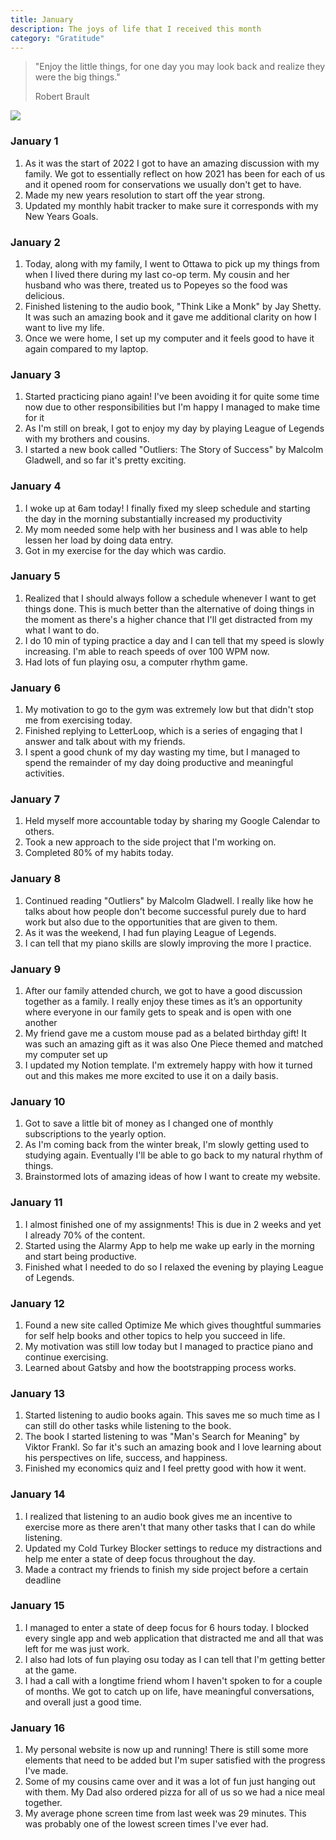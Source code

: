 ```yaml
---
title: January
description: The joys of life that I received this month
category: "Gratitude"
---
```


> "Enjoy the little things, for one day you may look back and realize they were the big things."
>
>  Robert Brault

![](./winter.jpg)

### January 1

1. As it was the start of 2022 I got to have an amazing discussion with my family. We got to essentially reflect on how 2021 has been for each of us and it opened room for conservations we usually don't get to have.
2. Made my new years resolution to start off the year strong.
3. Updated my monthly habit tracker to make sure it corresponds with my New Years Goals.

### January 2

1. Today, along with my family, I went to Ottawa to pick up my things from when I lived there during my last co-op term. My cousin and her husband who was there, treated us to Popeyes so the food was delicious.
2. Finished listening to the audio book, "Think Like a Monk" by Jay Shetty. It was such an amazing book and it gave me additional clarity on how I want to live my life. 
3. Once we were home, I set up my computer and it feels good to have it again compared to my laptop.

### January 3

1. Started practicing piano again! I've been avoiding it for quite some time now due to other responsibilities but I'm happy I managed to make time for it
2. As I'm still on break, I got to enjoy my day by playing League of Legends with my brothers and cousins. 
3. I started a new book called "Outliers: The Story of Success" by Malcolm Gladwell, and so far it's pretty exciting. 

### January 4

1. I woke up at 6am today! I finally fixed my sleep schedule and starting the day in the morning substantially increased my productivity
2. My mom needed some help with her business and I was able to help lessen her load by doing data entry. 
3. Got in my exercise for the day which was cardio.

### January 5

1. Realized that I should always follow a schedule whenever I want to get things done. This is much better than the alternative of doing things in the moment as there's a higher chance that I'll get distracted from my what I want to do. 
2. I do 10 min of typing practice a day and I can tell that my speed is slowly increasing. I'm able to reach speeds of over 100 WPM now. 
3. Had lots of fun playing osu, a computer rhythm game. 

### January 6

1. My motivation to go to the gym was extremely low but that didn't stop me from exercising today. 
2. Finished replying to LetterLoop, which is a series of engaging that I answer and talk about with my friends. 
3. I spent a good chunk of my day wasting my time, but I managed to spend the remainder of my day doing productive and meaningful activities.

### January 7

1. Held myself more accountable today by sharing my Google Calendar to others.
2. Took a new approach to the side project that I'm working on.
3. Completed 80% of my habits today. 

### January 8

1. Continued reading "Outliers" by Malcolm Gladwell. I really like how he talks about how people don't become successful purely due to hard work but also due to the opportunities that are given to them. 
2. As it was the weekend, I had fun playing League of Legends.
3. I can tell that my piano skills are slowly improving the more I practice. 

### January 9

1. After our family attended church, we got to have a good discussion together as a family. I really enjoy these times as it’s an opportunity where everyone in our family gets to speak and is open with one another
2. My friend gave me a custom mouse pad as a belated birthday gift! It was such an amazing gift as it was also One Piece themed and matched my computer set up
3. I updated my Notion template. I'm extremely happy with how it turned out and this makes me more excited to use it on a daily basis. 

### January 10

1. Got to save a little bit of money as I changed one of monthly subscriptions to the yearly option. 
2. As I'm coming back from the winter break, I'm slowly getting used to studying again. Eventually I'll be able to go back to my natural rhythm of things.
3. Brainstormed lots of amazing ideas of how I want to create my website.

### January 11

1. I almost finished one of my assignments! This is due in 2 weeks and yet I already 70% of the content.
2. Started using the Alarmy App to help me wake up early in the morning and start being productive.
3. Finished what I needed to do so I relaxed the evening by playing League of Legends. 

### January 12

1. Found a new site called Optimize Me which gives thoughtful summaries for self help books and other topics to help you succeed in life. 
2. My motivation was still low today but I managed to practice piano and continue exercising. 
3. Learned about Gatsby and how the bootstrapping process works. 

### January 13

1. Started listening to audio books again. This saves me so much time as I can still do other tasks while listening to the book. 
2. The book I started listening to was "Man's Search for Meaning" by Viktor Frankl. So far it's such an amazing book and I love learning about his perspectives on life, success, and happiness. 
2. Finished my economics quiz and I feel pretty good with how it went.  

### January 14

1. I realized that listening to an audio book gives me an incentive to exercise more as there aren't that many other tasks that I can do while listening.
2. Updated my Cold Turkey Blocker settings to reduce my distractions and help me enter a state of deep focus throughout the day. 
3. Made a contract my friends to finish my side project before a certain deadline 

### January 15

1. I managed to enter a state of deep focus for 6 hours today. I blocked every single app and web application that distracted me and all that was left for me was just work. 
2. I also had lots of fun playing osu today as I can tell that I'm getting better at the game. 
3. I had a call with a longtime friend whom I haven't spoken to for a couple of months. We got to catch up on life, have meaningful conversations, and overall just a good time. 

### January 16

1. My personal website is now up and running! There is still some more elements that need to be added but I'm super satisfied with the progress I've made.
2. Some of my cousins came over and it was a lot of fun just hanging out with them. My Dad also ordered pizza for all of us so we had a nice meal together. 
3. My average phone screen time from last week was 29 minutes. This was probably one of the lowest screen times I've ever had. 


